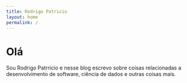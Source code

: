 ```yaml
---
title: Rodrigo Patricio
layout: home
permalink: /
---
```


# Olá
Sou Rodrigo Patrricio e nesse blog escrevo sobre coisas relacionadas a desenvolvimento de software, ciência de dados e outras coisas mais.
